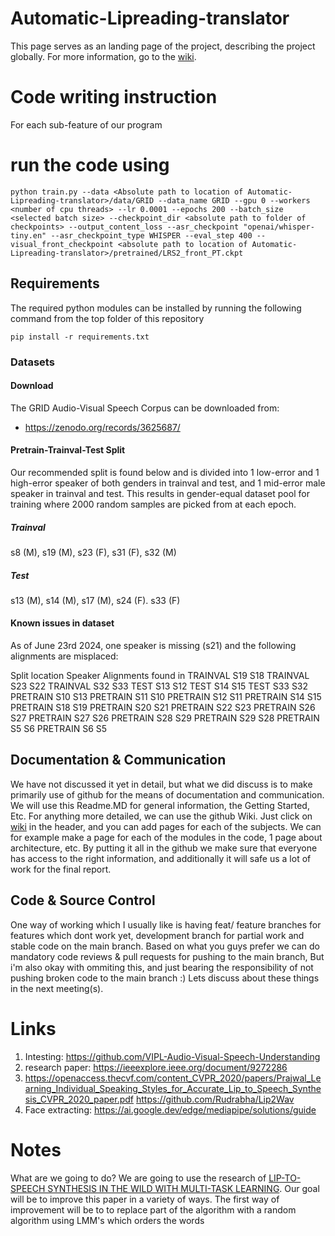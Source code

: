 # Automatic-Lipreading-translator
This page serves as an landing page of the project, describing the project globally. For more information, go to the [wiki](https://github.com/LuukEbenau/Automatic-Lipreading-translator/wiki). 
# Code writing instruction
For each sub-feature of our program


# run the code using
```
python train.py --data <Absolute path to location of Automatic-Lipreading-translator>/data/GRID --data_name GRID --gpu 0 --workers <number of cpu threads> --lr 0.0001 --epochs 200 --batch_size <selected batch size> --checkpoint_dir <absolute path to folder of checkpoints> --output_content_loss --asr_checkpoint "openai/whisper-tiny.en" --asr_checkpoint_type WHISPER --eval_step 400 --visual_front_checkpoint <absolute path to location of Automatic-Lipreading-translator>/pretrained/LRS2_front_PT.ckpt 
```

## Requirements
The required python modules can be installed by running the following command from the top folder of this repository
```
pip install -r requirements.txt
```

### Datasets
#### Download
The GRID Audio-Visual Speech Corpus can be downloaded from:
- https://zenodo.org/records/3625687/

#### Pretrain-Trainval-Test Split
Our recommended split is found below and is divided into 1 low-error and 1 high-error speaker of both genders in trainval and test, and 1 mid-error male speaker in trainval and test.
This results in gender-equal dataset pool for training where 2000 random samples are picked from at each epoch.

##### Trainval
s8 (M), s19 (M), s23 (F), s31 (F), s32 (M)

##### Test
s13 (M), s14 (M), s17 (M), s24 (F). s33 (F)

#### Known issues in dataset
As of June 23rd 2024, one speaker is missing (s21) and the following alignments are misplaced:

Split location		Speaker		Alignments found in
TRAINVAL		S19		S18
TRAINVAL		S23		S22
TRAINVAL		S32		S33
TEST			S13		S12
TEST			S14		S15
TEST			S33		S32
PRETRAIN		S10		S13
PRETRAIN		S11		S10
PRETRAIN		S12		S11
PRETRAIN		S14		S15
PRETRAIN		S18		S19
PRETRAIN		S20		S21
PRETRAIN		S22		S23
PRETRAIN		S26		S27
PRETRAIN        S27     S26
PRETRAIN		S28		S29
PRETRAIN		S29		S28
PRETRAIN		S5		S6
PRETRAIN		S6		S5


## Documentation & Communication
We have not discussed it yet in detail, but what we did discuss is to make primarily use of github for the means of documentation and communication. We will use this Readme.MD for general information, the Getting Started, Etc. For anything more detailed, we can use the github Wiki. Just click on [wiki](https://github.com/LuukEbenau/Automatic-Lipreading-translator/wiki) in the header, and you can add pages for each of the subjects. We can for example make a page for each of the modules in the code, 1 page about architecture, etc. By putting it all in the github we make sure that everyone has access to the right information, and additionally it will safe us a lot of work for the final report.
## Code & Source Control
One way of working which I usually like is having feat/ feature branches for features which dont work yet, development branch for partial work and stable code on the main branch. Based on what you guys prefer we can do mandatory code reviews & pull requests for pushing to the main branch, But i'm also okay with ommiting this, and just bearing the responsibility of not pushing broken code to the main branch :) Lets discuss about these things in the next meeting(s). 


# Links
1. Intesting: https://github.com/VIPL-Audio-Visual-Speech-Understanding
2. research paper: https://ieeexplore.ieee.org/document/9272286
3. https://openaccess.thecvf.com/content_CVPR_2020/papers/Prajwal_Learning_Individual_Speaking_Styles_for_Accurate_Lip_to_Speech_Synthesis_CVPR_2020_paper.pdf https://github.com/Rudrabha/Lip2Wav
4. Face extracting: https://ai.google.dev/edge/mediapipe/solutions/guide

# Notes
What are we going to do?
We are going to use the research of [LIP-TO-SPEECH SYNTHESIS IN THE WILD WITH MULTI-TASK LEARNING](https://arxiv.org/pdf/2302.08841.pdf). Our goal will be to improve this paper in a variety of ways.
The first way of improvement will be to to replace part of the algorithm with a random algorithm using LMM's which orders the words
